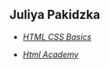 
## Juliya Pakidzka

* *[HTML CSS Basics](https://www.codecademy.com/users/juliyaPakidzka4293641960/achievements)*

* *[Html Academy](https://htmlacademy.ru/profile/id956891/achievements)*